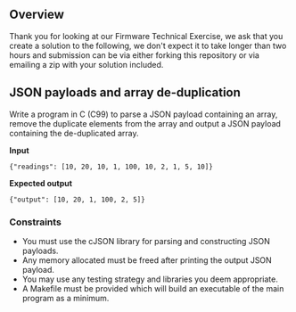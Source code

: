 ## Overview

Thank you for looking at our Firmware Technical Exercise, we ask that you create a solution to the following, we don't expect it to take longer than two hours and submission can be via either forking this repository or via emailing a zip with your solution included.

## JSON payloads and array de-duplication

Write a program in C (C99) to parse a JSON payload containing an array, remove the duplicate elements from the array and output a JSON payload containing the de-duplicated array.

**Input**

```
{"readings": [10, 20, 10, 1, 100, 10, 2, 1, 5, 10]}
```

**Expected output**

```
{"output": [10, 20, 1, 100, 2, 5]}
```

### Constraints

* You must use the cJSON library for parsing and constructing JSON payloads.
* Any memory allocated must be freed after printing the output JSON payload.
* You may use any testing strategy and libraries you deem appropriate.
* A Makefile must be provided which will build an executable of the main program as a minimum.
